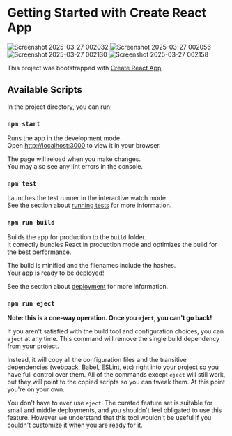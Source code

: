 # Getting Started with Create React App
![Screenshot 2025-03-27 002032](https://github.com/user-attachments/assets/2a063e02-9a1d-402e-97c7-6f9650771c0e)
![Screenshot 2025-03-27 002056](https://github.com/user-attachments/assets/7eec4454-3d4a-4c1d-8937-8dfa4f933cab)
![Screenshot 2025-03-27 002130](https://github.com/user-attachments/assets/75b9cfe9-c35b-433d-8d8a-732bad6afdc8)
![Screenshot 2025-03-27 002158](https://github.com/user-attachments/assets/2622d93c-52ab-484e-ac78-42d7083439f7)





This project was bootstrapped with [Create React App](https://github.com/facebook/create-react-app).

## Available Scripts

In the project directory, you can run:

### `npm start`

Runs the app in the development mode.\
Open [http://localhost:3000](http://localhost:3000) to view it in your browser.

The page will reload when you make changes.\
You may also see any lint errors in the console.

### `npm test`

Launches the test runner in the interactive watch mode.\
See the section about [running tests](https://facebook.github.io/create-react-app/docs/running-tests) for more information.

### `npm run build`

Builds the app for production to the `build` folder.\
It correctly bundles React in production mode and optimizes the build for the best performance.

The build is minified and the filenames include the hashes.\
Your app is ready to be deployed!

See the section about [deployment](https://facebook.github.io/create-react-app/docs/deployment) for more information.

### `npm run eject`

**Note: this is a one-way operation. Once you `eject`, you can't go back!**

If you aren't satisfied with the build tool and configuration choices, you can `eject` at any time. This command will remove the single build dependency from your project.

Instead, it will copy all the configuration files and the transitive dependencies (webpack, Babel, ESLint, etc) right into your project so you have full control over them. All of the commands except `eject` will still work, but they will point to the copied scripts so you can tweak them. At this point you're on your own.

You don't have to ever use `eject`. The curated feature set is suitable for small and middle deployments, and you shouldn't feel obligated to use this feature. However we understand that this tool wouldn't be useful if you couldn't customize it when you are ready for it.





